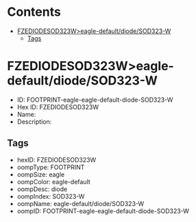 



Contents
========

* [FZEDIODESOD323W>eagle-default/diode/SOD323-W](#fzediodesod323weagle-defaultdiodesod323-w)
	* [Tags](#tags)

# FZEDIODESOD323W>eagle-default/diode/SOD323-W

- ID: FOOTPRINT-eagle-eagle-default-diode-SOD323-W
- Hex ID: FZEDIODESOD323W
- Name: 
- Description: 

## Tags

- hexID: FZEDIODESOD323W
- oompType: FOOTPRINT
- oompSize: eagle
- oompColor: eagle-default
- oompDesc: diode
- oompIndex: SOD323-W
- oompName: eagle-default/diode/SOD323-W
- oompID: FOOTPRINT-eagle-eagle-default-diode-SOD323-W
